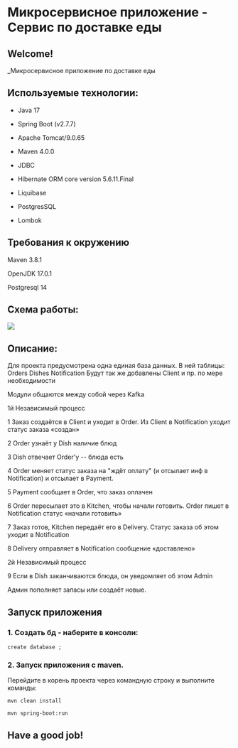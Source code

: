 # **Микросервисное приложение - Сервис по доставке еды**

## Welcome!

_Микросервисное приложение по доставке еды
       
## Используемые технологии:

* Java 17

* Spring Boot (v2.7.7)

* Apache Tomcat/9.0.65

* Maven 4.0.0

* JDBC

* Hibernate ORM core version 5.6.11.Final

* Liquibase 

* PostgresSQL

* Lombok

## Требования к окружению

Maven 3.8.1

OpenJDK 17.0.1

Postgresql 14 

## Схема работы:

![](/Users/macbookair/IdeaProjects/job4j_fast_food/plan.png)

## Описание:
Для проекта предусмотрена одна единая база данных.
В ней таблицы:
Orders
Dishes
Notification
Будут так же добавлены Client и пр. по мере необходимости

Модули общаются между собой через Kafka

1й Независимый процесс

1 Заказ создаётся в Client и уходит в Order. Из Client в Notification уходит статус заказа «создан»

2 Order узнаёт у Dish наличие блюд

3 Dish отвечает Order'у -- блюда есть

4 Order меняет статус заказа на "ждёт оплату" (и отсылает инф в Notification) и отсылает в Payment.

5 Payment сообщает в Order, что заказ оплачен

6 Order пересылает это в Kitchen, чтобы начали готовить. Order пишет в Notification статус «начали готовить»

7 Заказ готов, Kitchen передаёт его в Delivery. Статус заказа об этом уходит в Notification

8 Delivery отправляет в Notification сообщение «доставлено»

2й  Независимый процесс

9 Если в Dish заканчиваются блюда, он уведомляет об этом Admin

Админ пополняет запасы или создаёт новые.

## Запуск приложения

### 1. Создать бд - наберите в консоли:

```
create database ;
```

### 2. Запуск приложения с maven. 
Перейдите в корень проекта через командную строку и выполните команды:

```
mvn clean install
```

```
mvn spring-boot:run
```



## Have a good job!
